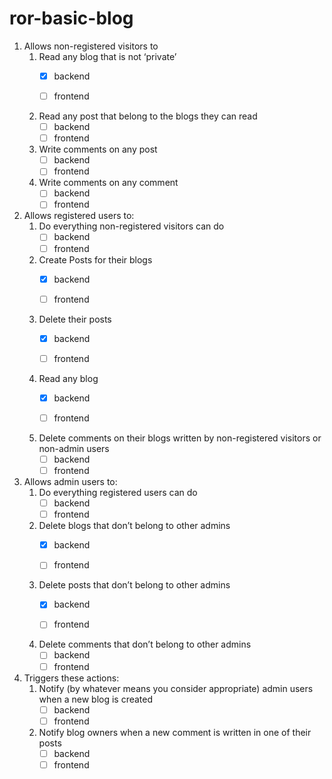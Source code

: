 # ror-basic-blog

1. Allows non-registered visitors to
   1. Read any blog that is not ‘private’
      - [X] backend
      
      - [ ] frontend
   1. Read any post that belong to the blogs they can read
      - [ ] backend
      - [ ] frontend
   1. Write comments on any post
      - [ ] backend
      - [ ] frontend
   1. Write comments on any comment
      - [ ] backend
      - [ ] frontend

1. Allows registered users to:
   1. Do everything non-registered visitors can do
      - [ ] backend
      - [ ] frontend
   1. Create Posts for their blogs
      - [X] backend
      
      - [ ] frontend
   1. Delete their posts
      - [X] backend
      
      - [ ] frontend
   1. Read any blog
      - [X] backend
      
      - [ ] frontend
   1. Delete comments on their blogs written by non-registered visitors or non-admin users
      - [ ] backend
      - [ ] frontend

1. Allows admin users to:
   1. Do everything registered users can do
      - [ ] backend
      - [ ] frontend
   1. Delete blogs that don’t belong to other admins
      - [X] backend 
      
      - [ ] frontend
   1. Delete posts that don’t belong to other admins
      - [X] backend
      
      - [ ] frontend
   1. Delete comments that don’t belong to other admins
      - [ ] backend
      - [ ] frontend

1. Triggers these actions:
   1. Notify (by whatever means you consider appropriate) admin users when a new blog is created
      - [ ] backend
      - [ ] frontend
   1. Notify blog owners when a new comment is written in one of their posts
      - [ ] backend
      - [ ] frontend
